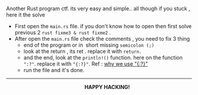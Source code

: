 Another Rust program ctf. its very easy and simple.. all though if you stuck , here it the solve

- First open the `main.rs` file. if you don't know how to open then first solve previous 2 `rust fixme3 & rust fixme2` . 
- After open the `main.rs` file check the comments , you need to fix 3 thing 
    - end of the program or in  short missing `semicolon (;)` 
    - look at the return , its ret . replace it with `return.` 
    - and the end, look at the `println!()` function. here on the function `":?"`. replace it with `"{:?}"`. Ref : [why we use "{:?}"](https://doc.rust-lang.org/book/ch04-02-references-and-borrowing.html#:~:text=Note%20that%20a,%22%7Br3%7D%22%29%3B)
    - run the file and it's done.

* * *

&nbsp;                                                     **HAPPY HACKING!**
